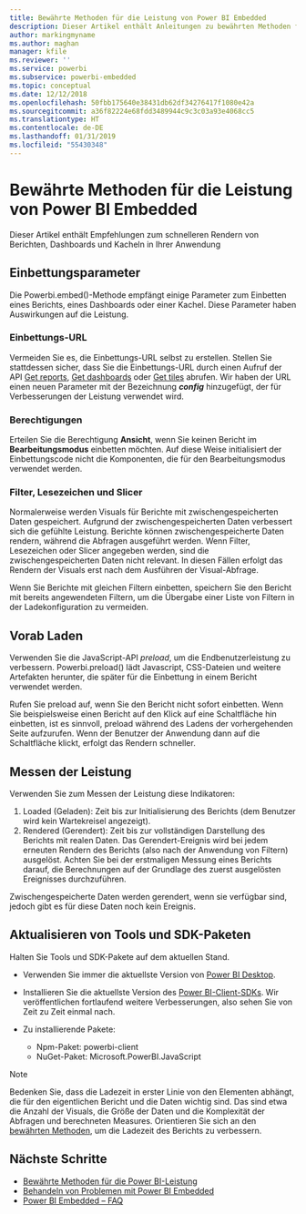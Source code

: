 ```yaml
---
title: Bewährte Methoden für die Leistung von Power BI Embedded
description: Dieser Artikel enthält Anleitungen zu bewährten Methoden für Embedded Analytics
author: markingmyname
ms.author: maghan
manager: kfile
ms.reviewer: ''
ms.service: powerbi
ms.subservice: powerbi-embedded
ms.topic: conceptual
ms.date: 12/12/2018
ms.openlocfilehash: 50fbb175640e38431db62df34276417f1080e42a
ms.sourcegitcommit: a36f82224e68fdd3489944c9c3c03a93e4068cc5
ms.translationtype: HT
ms.contentlocale: de-DE
ms.lasthandoff: 01/31/2019
ms.locfileid: "55430348"
---
```

# <a name="power-bi-embedded-performance-best-practices"></a>Bewährte Methoden für die Leistung von Power BI Embedded

Dieser Artikel enthält Empfehlungen zum schnelleren Rendern von Berichten, Dashboards und Kacheln in Ihrer Anwendung

## <a name="embed-parameters"></a>Einbettungsparameter

Die Powerbi.embed()-Methode empfängt einige Parameter zum Einbetten eines Berichts, eines Dashboards oder einer Kachel. Diese Parameter haben Auswirkungen auf die Leistung.

### <a name="embed-url"></a>Einbettungs-URL

Vermeiden Sie es, die Einbettungs-URL selbst zu erstellen. Stellen Sie stattdessen sicher, dass Sie die Einbettungs-URL durch einen Aufruf der API [Get reports](/rest/api/power-bi/reports/getreportsingroup), [Get dashboards](/rest/api/power-bi/dashboards/getdashboardsingroup) oder [Get tiles](/rest/api/power-bi/dashboards/gettilesingroup) abrufen. Wir haben der URL einen neuen Parameter mit der Bezeichnung **_config_** hinzugefügt, der für Verbesserungen der Leistung verwendet wird.

### <a name="permissions"></a>Berechtigungen

Erteilen Sie die Berechtigung **Ansicht**, wenn Sie keinen Bericht im **Bearbeitungsmodus** einbetten möchten. Auf diese Weise initialisiert der Einbettungscode nicht die Komponenten, die für den Bearbeitungsmodus verwendet werden.

### <a name="filters-bookmarks-and-slicers"></a>Filter, Lesezeichen und Slicer

Normalerweise werden Visuals für Berichte mit zwischengespeicherten Daten gespeichert. Aufgrund der zwischengespeicherten Daten verbessert sich die gefühlte Leistung. Berichte können zwischengespeicherte Daten rendern, während die Abfragen ausgeführt werden. Wenn Filter, Lesezeichen oder Slicer angegeben werden, sind die zwischengespeicherten Daten nicht relevant. In diesen Fällen erfolgt das Rendern der Visuals erst nach dem Ausführen der Visual-Abfrage.

Wenn Sie Berichte mit gleichen Filtern einbetten, speichern Sie den Bericht mit bereits angewendeten Filtern, um die Übergabe einer Liste von Filtern in der Ladekonfiguration zu vermeiden.

## <a name="preload"></a>Vorab Laden

Verwenden Sie die JavaScript-API *preload*, um die Endbenutzerleistung zu verbessern.
Powerbi.preload() lädt Javascript, CSS-Dateien und weitere Artefakten herunter, die später für die Einbettung in einem Bericht verwendet werden.

Rufen Sie preload auf, wenn Sie den Bericht nicht sofort einbetten. Wenn Sie beispielsweise einen Bericht auf den Klick auf eine Schaltfläche hin einbetten, ist es sinnvoll, preload während des Ladens der vorhergehenden Seite aufzurufen. Wenn der Benutzer der Anwendung dann auf die Schaltfläche klickt, erfolgt das Rendern schneller.

## <a name="measure-performance"></a>Messen der Leistung

Verwenden Sie zum Messen der Leistung diese Indikatoren:

1. Loaded (Geladen): Zeit bis zur Initialisierung des Berichts (dem Benutzer wird kein Wartekreisel angezeigt).
2. Rendered (Gerendert): Zeit bis zur vollständigen Darstellung des Berichts mit realen Daten. Das Gerendert-Ereignis wird bei jedem erneuten Rendern des Berichts (also nach der Anwendung von Filtern) ausgelöst. Achten Sie bei der erstmaligen Messung eines Berichts darauf, die Berechnungen auf der Grundlage des zuerst ausgelösten Ereignisses durchzuführen.

Zwischengespeicherte Daten werden gerendert, wenn sie verfügbar sind, jedoch gibt es für diese Daten noch kein Ereignis.

## <a name="update-tools-and-sdk-packages"></a>Aktualisieren von Tools und SDK-Paketen

Halten Sie Tools und SDK-Pakete auf dem aktuellen Stand.

* Verwenden Sie immer die aktuellste Version von [Power BI Desktop](https://powerbi.microsoft.com/desktop/).

* Installieren Sie die aktuellste Version des [Power BI-Client-SDKs](https://github.com/Microsoft/PowerBI-JavaScript). Wir veröffentlichen fortlaufend weitere Verbesserungen, also sehen Sie von Zeit zu Zeit einmal nach.

* Zu installierende Pakete:
    * Npm-Paket: powerbi-client
    * NuGet-Paket: Microsoft.PowerBI.JavaScript

> [!Note]
> Bedenken Sie, dass die Ladezeit in erster Linie von den Elementen abhängt, die für den eigentlichen Bericht und die Daten wichtig sind. Das sind etwa die Anzahl der Visuals, die Größe der Daten und die Komplexität der Abfragen und berechneten Measures. Orientieren Sie sich an den [bewährten Methoden](../power-bi-reports-performance.md), um die Ladezeit des Berichts zu verbessern.

## <a name="next-steps"></a>Nächste Schritte

* [Bewährte Methoden für die Power BI-Leistung](../power-bi-reports-performance.md)
* [Behandeln von Problemen mit Power BI Embedded](embedded-troubleshoot.md)
* [Power BI Embedded – FAQ](embedded-faq.md)
